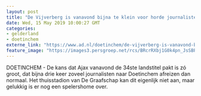 ```yaml
---
layout: post
title: "De Vijverberg is vanavond bijna te klein voor horde journalisten"
date: Wed, 15 May 2019 10:00:27 GMT
categories: 
- gelderland 
- doetinchem 
externe_link: "https://www.ad.nl/doetinchem/de-vijverberg-is-vanavond-bijna-te-klein-voor-horde-journalisten~ab43938b/"
feature_image: "https://images3.persgroep.net/rcs/BRcrRXbj1G0k4pn_JsSBPx47aWs/diocontent/110913661/_fitwidth/400/?appId=21791a8992982cd8da851550a453bd7f&quality=0.7"
---
```


DOETINCHEM - De kans dat Ajax vanavond de 34ste landstitel pakt is zó groot, dat bijna drie keer zoveel journalisten naar Doetinchem afreizen dan normaal. Het thuisstadion van De Graafschap kan dit eigenlijk niet aan, maar gelukkig is er nog een spelershome over.
